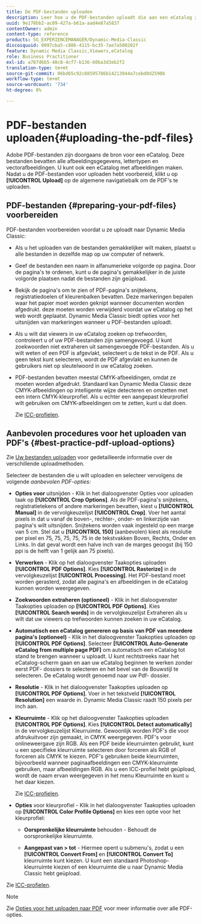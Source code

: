 ```yaml
---
title: De PDF-bestanden uploaden
description: Leer hoe u de PDF-bestanden uploadt die aan een eCatalog zijn gekoppeld.
uuid: 9e178bb2-ac09-427a-b61a-aad4e87a5837
contentOwner: admin
content-type: reference
products: SG_EXPERIENCEMANAGER/Dynamic-Media-Classic
discoiquuid: 0097cba5-c886-4115-bc35-7ae7a500202f
feature: Dynamic Media Classic,Viewers,eCatalog
role: Business Practitioner
exl-id: a787d6b5-48c8-4cf7-b136-60ba3d3eb2f2
translation-type: tm+mt
source-git-commit: 06bd65c92c88595786b14213944a7cebd0d2590b
workflow-type: tm+mt
source-wordcount: '734'
ht-degree: 0%

---
```


# PDF-bestanden uploaden{#uploading-the-pdf-files}

Adobe PDF-bestanden zijn doorgaans de bron voor een eCatalog. Deze bestanden bevatten alle afbeeldingsgegevens, lettertypen en vectorafbeeldingen. U kunt ook een eCatalog met afbeeldingen maken. Nadat u de PDF-bestanden voor uploaden hebt voorbereid, klikt u op **[!UICONTROL Upload]** op de algemene navigatiebalk om de PDF&#39;s te uploaden.

## PDF-bestanden {#preparing-your-pdf-files} voorbereiden

PDF-bestanden voorbereiden voordat u ze uploadt naar Dynamic Media Classic:

* Als u het uploaden van de bestanden gemakkelijker wilt maken, plaatst u alle bestanden in dezelfde map op uw computer of netwerk.
* Geef de bestanden een naam in alfanumerieke volgorde op pagina. Door de pagina&#39;s te ordenen, kunt u de pagina&#39;s gemakkelijker in de juiste volgorde plaatsen nadat de bestanden zijn geüpload.
* Bekijk de pagina&#39;s om te zien of PDF-pagina&#39;s snijtekens, registratiedoelen of kleurenbalken bevatten. Deze markeringen bepalen waar het papier moet worden geknipt wanneer documenten worden afgedrukt. deze moeten worden verwijderd voordat uw eCatalog op het web wordt geplaatst. Dynamic Media Classic biedt opties voor het uitsnijden van markeringen wanneer u PDF-bestanden uploadt.
* Als u wilt dat viewers in uw eCatalog zoeken op trefwoorden, controleert u of uw PDF-bestanden zijn samengevoegd. U kunt zoekwoorden niet extraheren uit samengevoegde PDF-bestanden. Als u wilt weten of een PDF is afgevlakt, selecteert u de tekst in de PDF. Als u geen tekst kunt selecteren, wordt de PDF afgevlakt en kunnen de gebruikers niet op sleutelwoord in uw eCatalog zoeken.
* PDF-bestanden bevatten meestal CMYK-afbeeldingen, omdat ze moeten worden afgedrukt. Standaard kan Dynamic Media Classic deze CMYK-afbeeldingen op intelligente wijze detecteren en omzetten met een intern CMYK-kleurprofiel. Als u echter een aangepast kleurprofiel wilt gebruiken om CMYK-afbeeldingen om te zetten, kunt u dat doen.

   Zie [ICC-profielen](icc-profiles.md#icc_profiles).

## Aanbevolen procedures voor het uploaden van PDF&#39;s {#best-practice-pdf-upload-options}

Zie [Uw bestanden uploaden](uploading-files.md#uploading_your_files) voor gedetailleerde informatie over de verschillende uploadmethoden.

Selecteer de bestanden die u wilt uploaden en selecteer vervolgens de volgende *aanbevolen PDF-opties:*

* **Opties voor**  uitsnijden - Klik in het dialoogvenster Opties voor uploaden taak op  **[!UICONTROL Crop Options]**. Als de PDF-pagina&#39;s snijtekens, registratietekens of andere markeringen bevatten, kiest u **[!UICONTROL Manual]** in de vervolgkeuzelijst **[!UICONTROL Crop]**. Voer het aantal pixels in dat u vanaf de boven-, rechter-, onder- en linkerzijde van pagina&#39;s wilt uitsnijden. Snijtekens worden vaak ingesteld op een marge van 5 cm. Stel dat u **[!UICONTROL 150]** (aanbevolen) kiest als resolutie per pixel en 75, 75, 75, 75, 75 in de tekstvakken Boven, Rechts, Onder en Links. In dat geval wordt een halve inch van de marges geoogst (bij 150 ppi is de helft van 1 gelijk aan 75 pixels).

* **Verwerken**  - Klik op het dialoogvenster Taakopties uploaden  **[!UICONTROL PDF Options]**. Kies **[!UICONTROL Rasterize]** in de vervolgkeuzelijst **[!UICONTROL Processing]**. Het PDF-bestand moet worden gerasterd, zodat alle pagina&#39;s en afbeeldingen in de eCatalog kunnen worden weergegeven.

* **Zoekwoorden extraheren (optioneel)** - Klik in het dialoogvenster Taakopties uploaden op  **[!UICONTROL PDF Options]**. Kies **[!UICONTROL Search words]** in de vervolgkeuzelijst Extraheren als u wilt dat uw viewers op trefwoorden kunnen zoeken in uw eCatalog.

* **Automatisch een eCatalog genereren op basis van PDF van meerdere pagina&#39;s (optioneel)**  - Klik in het dialoogvenster Taakopties uploaden op  **[!UICONTROL PDF Options]**. Selecteer **[!UICONTROL Auto-Generate eCatalog from multiple page PDF]** om automatisch een eCatalog tot stand te brengen wanneer u uploadt. U kunt rechtstreeks naar het eCatalog-scherm gaan en aan uw eCatalog beginnen te werken zonder eerst PDF- dossiers te selecteren en het bevel van de Bouwstijl te selecteren. De eCatalog wordt genoemd naar uw Pdf- dossier.

* **Resolutie**  - Klik in het dialoogvenster Taakopties uploaden op  **[!UICONTROL PDF Options]**. Voer in het tekstveld **[!UICONTROL Resolution]** een waarde in. Dynamic Media Classic raadt 150 pixels per inch aan.

* **Kleurruimte** - Klik op het dialoogvenster Taakopties uploaden  **[!UICONTROL PDF Options]**. Kies **[!UICONTROL Detect automatically]** in de vervolgkeuzelijst Kleurruimte. Gewoonlijk worden PDF&#39;s die voor afdrukuitvoer zijn gemaakt, in CMYK weergegeven. PDF&#39;s voor onlineweergave zijn RGB. Als een PDF beide kleurruimten gebruikt, kunt u een specifieke kleurruimte selecteren door forceren als RGB of forceren als CMYK te kiezen. PDF&#39;s gebruiken beide kleurruimten, bijvoorbeeld wanneer paginaafbeeldingen een CMYK-kleurruimte gebruiken, maar afbeeldingen RGB. Als u een ICC-profiel hebt geüpload, wordt de naam ervan weergegeven in het menu Kleurruimte en kunt u het daar kiezen.

   Zie [ICC-profielen](/help/icc-profiles.md).

* **Opties**  voor kleurprofiel - Klik in het dialoogvenster Taakopties uploaden op  **[!UICONTROL Color Profile Options]** en kies een optie voor het kleurprofiel:

   * **Oorspronkelijke kleurruimte**  behouden - Behoudt de oorspronkelijke kleurruimte.

   * **Aangepast van > tot**  - Hiermee opent u submenu&#39;s, zodat u een  **[!UICONTROL Convert From]** en  **[!UICONTROL Convert To]** kleurruimte kunt kiezen. U kunt een standaard Photoshop-kleurruimte kiezen of een kleurruimte die u naar Dynamic Media Classic hebt geüpload.

<!-- * **Convert To SRGB** - Converts to SRGB (Standard Red Green Blue). SRGB is the recommended color space for displaying images on web pages. -->

Zie [ICC-profielen](icc-profiles.md#icc_profiles).

>[!NOTE]
>
>Zie [Opties voor het uploaden naar PDF](pdfs.md#pdf_upload_options) voor meer informatie over alle PDF-opties.
